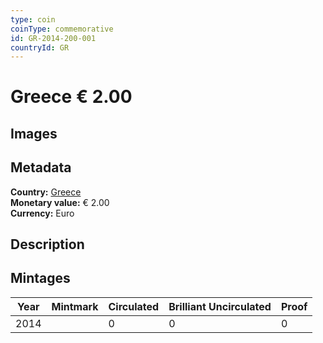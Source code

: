 ```yaml
---
type: coin
coinType: commemorative
id: GR-2014-200-001
countryId: GR
---
```


# Greece € 2.00

## Images


## Metadata

**Country:** [Greece](../../Countries/Greece/index.md)\
**Monetary value:** € 2.00\
**Currency:** Euro

## Description


## Mintages

| Year | Mintmark | Circulated | Brilliant Uncirculated | Proof |
| ---- | -------- | ---------- | ---------------------- | ----- |
| 2014 |  | 0| 0 | 0 |

